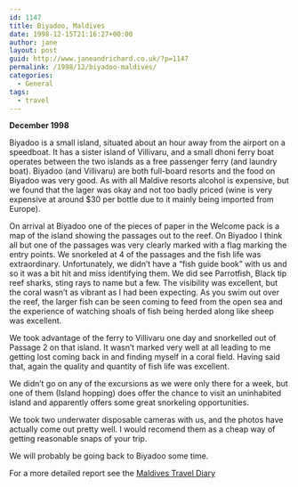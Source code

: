 ```yaml
---
id: 1147
title: Biyadoo, Maldives
date: 1998-12-15T21:16:27+00:00
author: jane
layout: post
guid: http://www.janeandrichard.co.uk/?p=1147
permalink: /1998/12/biyadoo-maldives/
categories:
  - General
tags:
  - travel
---
```

**December 1998**

Biyadoo is a small island, situated about an hour away from the airport on a speedboat. It has a sister island of Villivaru, and a small dhoni ferry boat operates between the two islands as a free passenger ferry (and laundry boat). Biyadoo (and Villivaru) are both full-board resorts and the food on Biyadoo was very good. As with all Maldive resorts alcohol is expensive, but we found that the lager was okay and not too badly priced (wine is very expensive at around $30 per bottle due to it mainly being imported from Europe).

On arrival at Biyadoo one of the pieces of paper in the Welcome pack is a map of the island showing the passages out to the reef. On Biyadoo I think all but one of the passages was very clearly marked with a flag marking the entry points. We snorkeled at 4 of the passages and the fish life was extraordinary. Unfortunately, we didn&#8217;t have a &#8220;fish guide book&#8221; with us and so it was a bit hit and miss identifying them. We did see Parrotfish, Black tip reef sharks, sting rays to name but a few. The visibility was excellent, but the coral wasn&#8217;t as vibrant as I had been expecting. As you swim out over the reef, the larger fish can be seen coming to feed from the open sea and the experience of watching shoals of fish being herded along like sheep was excellent.

We took advantage of the ferry to Villivaru one day and snorkelled out of Passage 2 on that island. It wasn&#8217;t marked very well at all leading to me getting lost coming back in and finding myself in a coral field. Having said that, again the quality and quantity of fish life was excellent.

We didn&#8217;t go on any of the excursions as we were only there for a week, but one of them (Island hopping) does offer the chance to visit an uninhabited island and apparently offers some great snorkeling opportunities.

We took two underwater disposable cameras with us, and the photos have actually come out pretty well. I would recomend them as a cheap way of getting reasonable snaps of your trip.

We will probably be going back to Biyadoo some time.

For a more detailed report see the [Maldives Travel Diary](http://www.janeandrichard.co.uk/1998/12/maldives-travel-diary/)